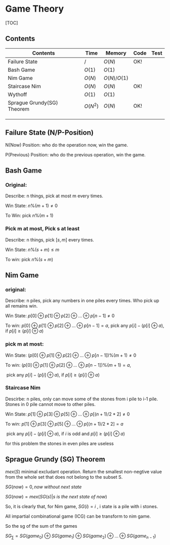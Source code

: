 # Game Theory



[TOC]



## Contents

| Contents                   | Time     | Memory      | Code | Test |
| -------------------------- | -------- | ----------- | ---- | ---- |
| Failure State              | $/$      | $O(N)$      | OK!  |      |
| Bash Game                  | $O(1)$   | $O(1)$      |      |      |
| Nim Game                   | $O(N)$   | $O(N)/O(1)$ |      |      |
| Staircase Nim              | $O(N)$   | $O(N)$      | OK!  |      |
| Wythoff                    | $O(1)$   | $O(1)$      |      |      |
| Sprague Grundy(SG) Theorem | $O(N^2)$ | $O(N)$      | OK!  |      |
|                            |          |             |      |      |
|                            |          |             |      |      |
|                            |          |             |      |      |



## Failure State (N/P-Position)

N(Now) Position: who do the operation now, win the game.

P(Previous) Position: who do the previous operation, win the game.



## Bash Game

### Original:

Describe: n things, pick at most m every times.

Win State: $n\%(m+1) \neq 0$

To Win: pick $n\%(m+1)$

### Pick m at most, Pick s at least

Describe: n things, pick $[s, m]$ every times.

Win State: $n\%(s+m) \le m$

To win: pick $n\%(s+m)$



## Nim Game

### original:

Describe: n piles, pick any numbers in one piles every times. Who pick up all remains win.

Win State: $p[0] \oplus  p[1] \oplus p[2] \oplus \dots \oplus p[n-1] \neq 0​$

To win: $p[0] \oplus p[1] \oplus p[2] \oplus \dots \oplus p[n-1] = a​$, pick any $p[i]-(p[i] \oplus a)​$, if $p[i] \ge (p[i] \oplus a)​$

### pick m at most:

Win State: $(p[0] \oplus p[1] \oplus p[2] \oplus \dots \oplus p[n-1])\%(m+1) \neq 0​$

To win: $(p[0] \oplus p[1] \oplus p[2] \oplus \dots \oplus p[n-1])\%(m+1)=a​$, 

​              pick any $p[i]-(p[i] \oplus a)​$, if $p[i] \ge (p[i] \oplus a)​$

### Staircase Nim

Descirbe: n piles, only can move some of the stones from i pile to i-1 pile. Stones in 0 pile cannot move to other piles.

Win State:  $p[1] \oplus  p[3] \oplus p[5] \oplus \dots \oplus p[(n+1)/2*2] \neq 0​$

To win:  $p[1] \oplus  p[3] \oplus p[5] \oplus \dots \oplus p[(n+1)/2*2] = a$ 

​	      pick any $p[i]-(p[i] \oplus a)$, if $i$ is odd and $p[i] \ge (p[i] \oplus a)$

for this problem the stones in even piles are useless



## Sprague Grundy (SG) Theorem

$mex(S)$ minimal excludant operation. Return the smallest non-negtive value from the whole set that does not belong to the subset S.

$SG(now) = 0, now \ without \ next \ state$

$SG(now) = mex({SG(s)|s \ is \ the \ next \ state \ of \ now})$

So, it is clearly that, for Nim game, $SG(i) = i$ , i state is a pile with i stones.

All impartial combinational game (ICG) can be transform to nim game.

So the sg of the sum of the games

$SG_{\sum} = SG(game_0) \oplus SG(game_1) \oplus SG(game_2) \oplus \dots \oplus SG(game_{n-1})$

